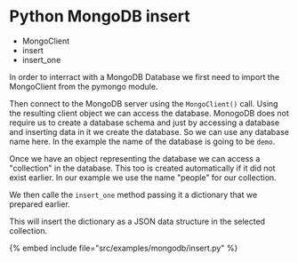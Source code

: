 # Python MongoDB insert

* MongoClient
* insert
* insert_one

In order to interract with a MongoDB Database we first need to import the MongoClient from the pymongo module.

Then connect to the MongoDB server using the `MongoClient()` call. Using the resulting client object we can
access the database. MonogoDB does not require us to create a database schema and  just by accessing a database and
inserting data in it we create the database. So we can use any database name here. In the example the name of the database
is going to be `demo`.

Once we have an object representing the database we can access a "collection" in the database.
This too is created automatically if it did not exist earlier. In  our example we use the name "people"
for our collection.

We then calle the `insert_one` method passing it a dictionary that we prepared earlier.

This will insert the dictionary as a JSON data structure in the selected collection.

{% embed include file="src/examples/mongodb/insert.py" %}


